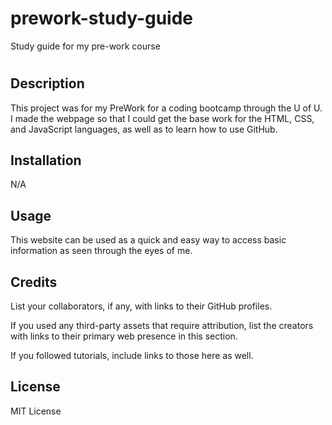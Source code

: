 # prework-study-guide
Study guide for my pre-work course
# <Prework Study Guide Webpage>

## Description

This project was for my PreWork for a coding bootcamp through the U of U. I made the webpage so that I could get the base work for the HTML, CSS, and JavaScript languages, as well as to learn how to use GitHub.

## Installation

N/A

## Usage

This website can be used as a quick and easy way to access basic information as seen through the eyes of me.

## Credits

List your collaborators, if any, with links to their GitHub profiles.

If you used any third-party assets that require attribution, list the creators with links to their primary web presence in this section.

If you followed tutorials, include links to those here as well.

## License

MIT License